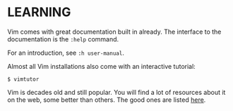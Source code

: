 # LEARNING

Vim comes with great documentation built in already. The interface to the
documentation is the `:help` command.

For an introduction, see `:h user-manual`.

Almost all Vim installations also come with an interactive tutorial:

```
$ vimtutor
```

Vim is decades old and still popular. You will find a lot of resources about it
on the web, some better than others. The good ones are listed
[here](https://exercism.org/docs/tracks/vimscript/resources).
